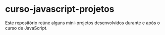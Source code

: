 # curso-javascript-projetos
Este repositório reúne alguns mini-projetos desenvolvidos durante e após o curso de JavaScript.
